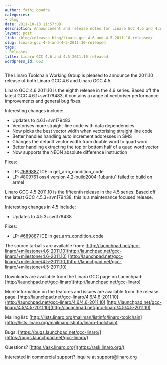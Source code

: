 ```yaml
---
author: fathi.boudra
categories:
- blog
date: 2011-10-13 11:57:08
description: Announcement and release notes for Linaro GCC 4.6 and 4.5 2011.10
layout: post
link: /blog/releases-blog/linaro-gcc-4-6-and-4-5-2011-10-released/
slug: linaro-gcc-4-6-and-4-5-2011-10-released
tags:
- Releases
title: Linaro GCC 4.6 and 4.5 2011.10 released
wordpress_id: 662
---
```


The Linaro Toolchain Working Group is pleased to announce the 2011.10 release of both Linaro GCC 4.6 and Linaro GCC 4.5.

Linaro GCC 4.6 2011.10 is the eighth release in the 4.6 series.  Based off the latest GCC 4.6.1+svn179483, it contains a range of vectoriser performance improvements and general bug fixes.

Interesting changes include:
* Updates to 4.6.1+svn179483
* Vectorises more straight-line code with data dependencies
* Now picks the best vector width when vectorising straight line code
* Better handles handling auto increment addresses in SMS
* Changes the default vector width from double word to quad word
* Better handling extracting the top or bottom half of a quad word vector
* Now supports the NEON absolute difference instruction

Fixes:
* LP: [#689887](http://bugs.launchpad.net/bugs/689887) ICE in get_arm_condition_code
* LP: [#809761](http://bugs.launchpad.net/bugs/809761) oss4 version 4.2-build2004-1ubuntu1 failed to build on armel

Linaro GCC 4.5 2011.10 is the fifteenth release in the 4.5 series. Based off the latest GCC 4.5.3+svn179438, this is a maintenance focused release.

Interesting changes in 4.5 include:
* Updates to 4.5.3+svn179438

Fixes:
* LP: [#689887](http://bugs.launchpad.net/bugs/689887) ICE in get_arm_condition_code

The source tarballs are available from:
[http://launchpad.net/gcc-linaro/+milestone/4.6-2011.10](http://launchpad.net/gcc-linaro/+milestone/4.6-2011.10)
[http://launchpad.net/gcc-linaro/+milestone/4.5-2011.10](http://launchpad.net/gcc-linaro/+milestone/4.5-2011.10)

Downloads are available from the Linaro GCC page on Launchpad:
[http://launchpad.net/gcc-linaro](http://launchpad.net/gcc-linaro)

More information on the features and issues are available from the release page:
[http://launchpad.net/gcc-linaro/4.6/4.6-2011.10](http://launchpad.net/gcc-linaro/4.6/4.6-2011.10)
[http://launchpad.net/gcc-linaro/4.5/4.5-2011.10](http://launchpad.net/gcc-linaro/4.5/4.5-2011.10)

Mailing list:  [http://lists.linaro.org/mailman/listinfo/linaro-toolchain](http://lists.linaro.org/mailman/listinfo/linaro-toolchain)

Bugs:  [https://bugs.launchpad.net/gcc-linaro/](https://bugs.launchpad.net/gcc-linaro/)

Questions?  [https://ask.linaro.org/](https://ask.linaro.org/)

Interested in commercial support?  inquire at support@linaro.org